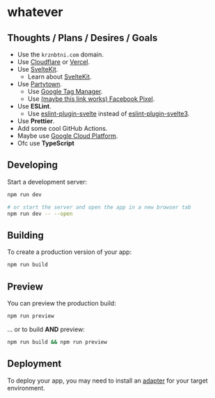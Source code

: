 # whatever

## Thoughts / Plans / Desires / Goals

- Use the `krznbtni.com` domain.
- Use [Cloudflare](https://www.cloudflare.com) or [Vercel](https://vercel.com).
- Use [SvelteKit](https://kit.svelte.dev).
  - Learn about [SvelteKit](https://kit.svelte.dev).
- Use [Partytown](https://partytown.builder.io).
  - Use [Google Tag Manager](https://tagmanager.google.com).
  - Use [(maybe this link works) Facebook Pixel](https://www.facebook.com/business/tools/meta-pixel).
- Use **ESLint**.
  - Use [eslint-plugin-svelte](https://github.com/ota-meshi/eslint-plugin-svelte) instead of [eslint-plugin-svelte3](https://github.com/sveltejs/eslint-plugin-svelte3).
- Use **Prettier**.
- Add some cool GitHub Actions.
- Maybe use [Google Cloud Platform](https://cloud.google.com/).
- Ofc use **TypeScript**

## Developing

Start a development server:

```bash
npm run dev

# or start the server and open the app in a new browser tab
npm run dev -- --open
```

## Building

To create a production version of your app:

```bash
npm run build
```

## Preview

You can preview the production build:

```bash
npm run preview
```

... or to build **AND** preview:

```bash
npm run build && npm run preview
```

## Deployment

To deploy your app, you may need to install an [adapter](https://kit.svelte.dev/docs/adapters) for your target environment.
